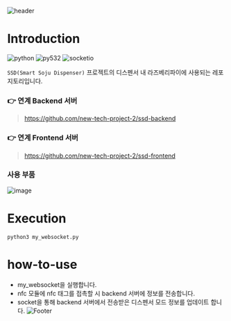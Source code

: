 ![header](https://capsule-render.vercel.app/api?type=rounded&color=auto&section=header&text="SSD%20Dispenser"&fontSize=70)
# Introduction
![python](https://img.shields.io/badge/python-3.9-blue)
![py532](https://img.shields.io/badge/-py532lib-blue)
![socketio](https://img.shields.io/badge/-socketio-random)

`SSD(Smart Soju Dispenser)` 프로젝트의 디스펜서 내 라즈베리파이에 사용되는 레포지토리입니다.

### 👉 연계 Backend 서버
> https://github.com/new-tech-project-2/ssd-backend

### 👉 연계 Frontend 서버
> https://github.com/new-tech-project-2/ssd-frontend

### 사용 부품
![image](https://user-images.githubusercontent.com/39671049/202901075-9060078b-c9e0-4ca7-ba2e-306ee0396b23.png)


# Execution
```
python3 my_websocket.py
```
# how-to-use
* my_websocket을 실행합니다.
* nfc 모듈에 nfc 태그를 접촉할 시 backend 서버에 정보를 전송합니다.
* socket을 통해 backend 서버에서 전송받은 디스펜서 모드 정보를 업데이트 합니다.
![Footer](https://capsule-render.vercel.app/api?type=waving&color=auto&height=200&section=footer)
